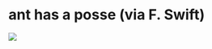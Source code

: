 <!--
id: 28608439
link: http://tumblr.atmos.org/post/28608439/ant-has-a-posse-via-f-swift
slug: ant-has-a-posse-via-f-swift
date: Tue Mar 11 2008 20:21:58 GMT-0700 (PDT)
publish: 2008-03-011
tags: 
title: ant has a posse (via F. Swift)
-->


ant has a posse (via F. Swift)
==============================

![](http://25.media.tumblr.com/ZyX8Upfyn6gvfgjj0hMwaJuG_500.jpg)

